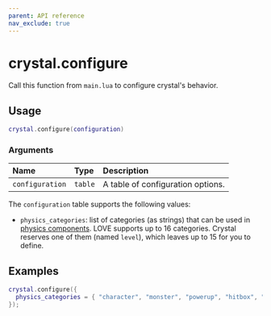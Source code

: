 ```yaml
---
parent: API reference
nav_exclude: true
---
```


# crystal.configure

Call this function from `main.lua` to configure crystal's behavior.

## Usage

```lua
crystal.configure(configuration)
```

### Arguments

| Name            | Type    | Description                       |
| :-------------- | :------ | :-------------------------------- |
| `configuration` | `table` | A table of configuration options. |

The `configuration` table supports the following values:

- `physics_categories`: list of categories (as strings) that can be used in [physics components](/crystal/api/physics). LOVE supports up to 16 categories. Crystal reserves one of them (named `level`), which leaves up to 15 for you to define.

## Examples

```lua
crystal.configure({
  physics_categories = { "character", "monster", "powerup", "hitbox", "trigger" },
});
```
